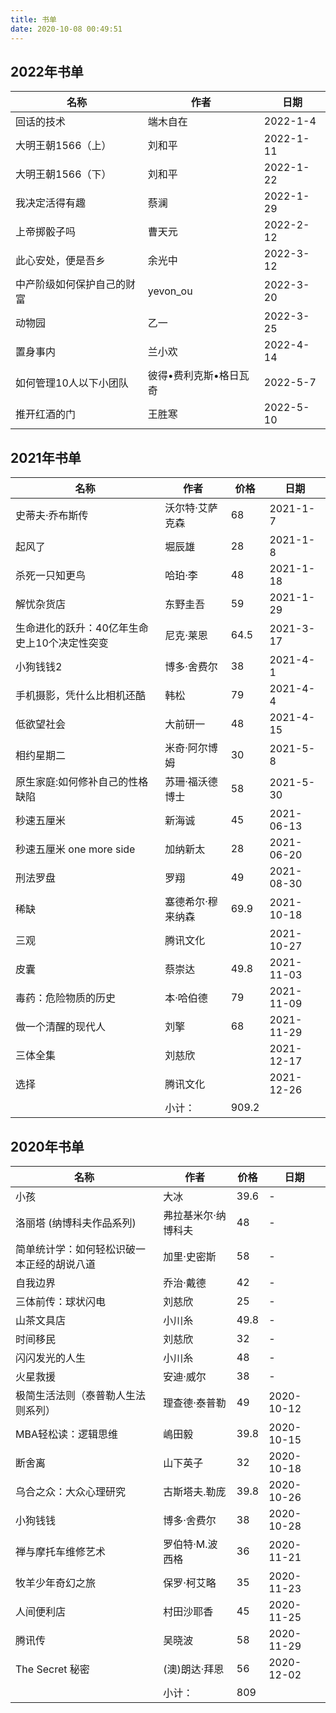 ```yaml
---
title: 书单
date: 2020-10-08 00:49:51
---
```


## 2022年书单

| 名称       | 作者     | 日期     |
| ---------- | -------- | -------- |
| 回话的技术 | 端木自在 | 2022-1-4 |
| 大明王朝1566（上） | 刘和平 | 2022-1-11 |
| 大明王朝1566（下） | 刘和平 | 2022-1-22 |
| 我决定活得有趣 | 蔡澜 | 2022-1-29 |
| 上帝掷骰子吗 | 曹天元 | 2022-2-12 |
| 此心安处，便是吾乡 | 余光中 | 2022-3-12 |
| 中产阶级如何保护自己的财富 | yevon_ou | 2022-3-20 |
| 动物园 | 乙一 | 2022-3-25 |
| 置身事内 | 兰小欢 | 2022-4-14 |
| 如何管理10人以下小团队 | 彼得•费利克斯•格日瓦奇 | 2022-5-7 |
| 推开红酒的门 | 王胜寒 | 2022-5-10 |

## 2021年书单

| 名称        | 作者   |  价格  | 日期 |
| --------   | -----  | ----  | ----  |
|史蒂夫·乔布斯传|沃尔特·艾萨克森| 68 | 2021-1-7 |
|起风了|堀辰雄| 28 | 2021-1-8 |
|杀死一只知更鸟|哈珀·李| 48 | 2021-1-18 |
|解忧杂货店| 东野圭吾 | 59 | 2021-1-29 |
|生命进化的跃升：40亿年生命史上10个决定性突变| 尼克·莱恩 | 64.5 | 2021-3-17 |
| 小狗钱钱2 | 博多·舍费尔     | 38    |2021-4-1|
| 手机摄影，凭什么比相机还酷 |韩松|79|2021-4-4|
| 低欲望社会 |大前研一|48|2021-4-15|
| 相约星期二 | 米奇·阿尔博姆| 30| 2021-5-8|
| 原生家庭:如何修补自己的性格缺陷| 苏珊·福沃德博士 | 58 | 2021-5-30|
| 秒速五厘米 | 新海诚 | 45 | 2021-06-13 |
| 秒速五厘米 one more side | 加纳新太 | 28 | 2021-06-20 |
| 刑法罗盘 | 罗翔 | 49 | 2021-08-30 |
| 稀缺 | 塞德希尔·穆来纳森 | 69.9 | 2021-10-18 |
| 三观 | 腾讯文化 |  | 2021-10-27 |
| 皮囊 | 蔡崇达 | 49.8 | 2021-11-03 |
| 毒药：危险物质的历史 | 本·哈伯德 | 79 | 2021-11-09 |
| 做一个清醒的现代人 | 刘擎 | 68 | 2021-11-29 |
| 三体全集 | 刘慈欣 |  | 2021-12-17 |
| 选择 | 腾讯文化 |  | 2021-12-26 |
| |小计：|909.2||

## 2020年书单

| 名称        | 作者   |  价格  | 日期 |
| --------   | -----  | ----  | ----  |
|小孩|大冰| 39.6 | - |
|洛丽塔 (纳博科夫作品系列)|弗拉基米尔·纳博科夫| 48 | - |
|简单统计学：如何轻松识破一本正经的胡说八道|加里·史密斯| 58 | - |
|自我边界|乔治·戴德| 42 | - |
|三体前传：球状闪电|刘慈欣| 25 | - |
|山茶文具店|小川糸| 49.8 | - |
|时间移民|刘慈欣| 32 | - |
|闪闪发光的人生|小川糸| 48 | - |
|火星救援|安迪·威尔| 38 | - |
|极简生活法则（泰普勒人生法则系列）|理查德·泰普勒| 49 | 2020-10-12 |
|MBA轻松读：逻辑思维|嶋田毅|39.8|2020-10-15|
|断舍离|山下英子|32|2020-10-18|
|乌合之众：大众心理研究|古斯塔夫.勒庞|39.8|2020-10-26|
|小狗钱钱|博多·舍费尔|38|2020-10-28|
|禅与摩托车维修艺术|罗伯特·M.波西格|36|2020-11-21|
|牧羊少年奇幻之旅|保罗·柯艾略|35|2020-11-23|
|人间便利店|村田沙耶香|45|2020-11-25|
|腾讯传|吴晓波|58|2020-11-29|
|The Secret 秘密|(澳)朗达·拜恩|56|2020-12-02|
| |小计：|809||
